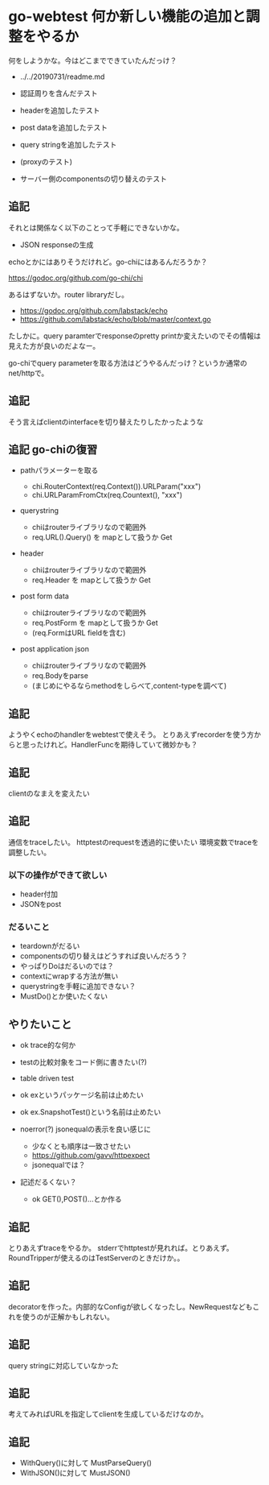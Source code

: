 # go-webtest 何か新しい機能の追加と調整をやるか

何をしようかな。今はどこまでできていたんだっけ？

- ../../20190731/readme.md

- 認証周りを含んだテスト
- headerを追加したテスト
- post dataを追加したテスト
- query stringを追加したテスト
- (proxyのテスト)
- サーバー側のcomponentsの切り替えのテスト

## 追記

それとは関係なく以下のことって手軽にできないかな。

- JSON responseの生成

echoとかにはありそうだけれど。go-chiにはあるんだろうか？

https://godoc.org/github.com/go-chi/chi

あるはずないか。router libraryだし。

- https://godoc.org/github.com/labstack/echo
- https://github.com/labstack/echo/blob/master/context.go

たしかに。query paramterでresponseのpretty printか変えたいのでその情報は見えた方が良いのだよなー。

go-chiでquery parameterを取る方法はどうやるんだっけ？というか通常のnet/httpで。

## 追記

そう言えばclientのinterfaceを切り替えたりしたかったような

## 追記 go-chiの復習

- pathパラメーターを取る

  - chi.RouterContext(req.Context()).URLParam("xxx")
  - chi.URLParamFromCtx(req.Countext(), "xxx")

- querystring

  - chiはrouterライブラリなので範囲外
  - req.URL().Query() を mapとして扱うか Get

- header

  - chiはrouterライブラリなので範囲外
  - req.Header を mapとして扱うか Get

- post form data

  - chiはrouterライブラリなので範囲外
  - req.PostForm を mapとして扱うか Get
  - (req.FormはURL fieldを含む)

- post application json

  - chiはrouterライブラリなので範囲外
  - req.Bodyをparse
  - (まじめにやるならmethodをしらべて,content-typeを調べて)

## 追記

ようやくechoのhandlerをwebtestで使えそう。
とりあえずrecorderを使う方からと思ったけれど。HandlerFuncを期待していて微妙かも？

## 追記

clientのなまえを変えたい

## 追記

通信をtraceしたい。
httptestのrequestを透過的に使いたい
環境変数でtraceを調整したい。

### 以下の操作ができて欲しい

- header付加
- JSONをpost

### だるいこと

- teardownがだるい
- componentsの切り替えはどうすれば良いんだろう？
- やっぱりDoはだるいのでは？
- contextにwrapする方法が無い
- querystringを手軽に追加できない？
- MustDo()とか使いたくない

## やりたいこと

- ok trace的な何か
- testの比較対象をコード側に書きたい(?)
- table driven test
- ok exというパッケージ名前は止めたい
- ok ex.SnapshotTest()という名前は止めたい
- noerror(?) jsonequalの表示を良い感じに

  - 少なくとも順序は一致させたい
  - https://github.com/gavv/httpexpect
  - jsonequalでは？

- 記述だるくない？

  - ok GET(),POST()...とか作る

## 追記

とりあえずtraceをやるか。
stderrでhttptestが見れれば。とりあえず。
RoundTripperが使えるのはTestServerのときだけか。。

## 追記

decoratorを作った。内部的なConfigが欲しくなったし。NewRequestなどもこれを使うのが正解かもしれない。

## 追記

query stringに対応していなかった

## 追記

考えてみればURLを指定してclientを生成しているだけなのか。

## 追記

- WithQuery()に対して MustParseQuery()
- WithJSON()に対して MustJSON()


